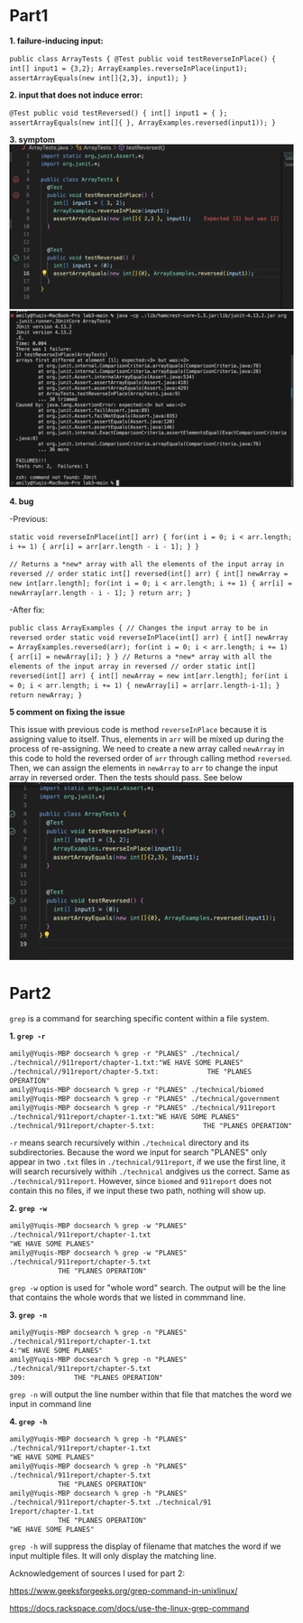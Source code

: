 # Part1
**1. failure-inducing input:**


`public class ArrayTests {
  @Test
   public void testReverseInPlace() {
    int[] input1 = {3,2};
    ArrayExamples.reverseInPlace(input1);
    assertArrayEquals(new int[]{2,3}, input1);
 }
`

**2. input that does not induce error:**


`@Test
  public void testReversed() {
    int[] input1 = { };
    assertArrayEquals(new int[]{ }, ArrayExamples.reversed(input1));
  }
`


**3. symptom**
![Image](lab_re3_1.png)
![Image](lab_re3_2.png)

**4. bug**


-Previous:

`static void reverseInPlace(int[] arr) {
    for(int i = 0; i < arr.length; i += 1) {
      arr[i] = arr[arr.length - i - 1];
    }
  }`
  
`// Returns a *new* array with all the elements of the input array in reversed
  // order
  static int[] reversed(int[] arr) {
    int[] newArray = new int[arr.length];
    for(int i = 0; i < arr.length; i += 1) {
      arr[i] = newArray[arr.length - i - 1];
    }
    return arr;
  }`


-After fix:


`public class ArrayExamples {
  // Changes the input array to be in reversed order
  static void reverseInPlace(int[] arr) {
    int[] newArray = ArrayExamples.reversed(arr);
    for(int i = 0; i < arr.length; i += 1) {
      arr[i] = newArray[i];
    }
  }
 // Returns a *new* array with all the elements of the input array in reversed
// order
  static int[] reversed(int[] arr) {
    int[] newArray = new int[arr.length];
    for(int i = 0; i < arr.length; i += 1) {
      newArray[i] = arr[arr.length-i-1];
    }
    return newArray;
  }
`

**5 comment on fixing the issue**


This issue with previous code is method `reverseInPlace` because it is assigning value to itself. Thus, elements in `arr` will be mixed up during the process of re-assigning. We need to create a new array called `newArray` in this code to hold the reversed order of `arr` through calling method `reversed`. Then, we can assign the elements in `newArray` to `arr` to change the input array in reversed order. Then the tests should pass. See below
![Image](lab_re3_6.png)

# Part2

`grep` is a command for searching specific content within a file system.


**1. `grep -r`**
```
amily@Yuqis-MBP docsearch % grep -r "PLANES" ./technical/         
./technical//911report/chapter-1.txt:"WE HAVE SOME PLANES"
./technical//911report/chapter-5.txt:            THE "PLANES OPERATION"
amily@Yuqis-MBP docsearch % grep -r "PLANES" ./technical/biomed                 
amily@Yuqis-MBP docsearch % grep -r "PLANES" ./technical/government             
amily@Yuqis-MBP docsearch % grep -r "PLANES" ./technical/911report 
./technical/911report/chapter-1.txt:"WE HAVE SOME PLANES"
./technical/911report/chapter-5.txt:            THE "PLANES OPERATION"
```


`-r` means search recursively within `./technical` directory and its subdirectories. Because the word we input for search "PLANES" only appear in two `.txt` files in `./technical/911report`, if we use the first line, it will search recursively withih `./technical` andgives us the correct. Same as `./technical/911report`. However, since `biomed` and `911report` does not contain this no files, if we input these two path, nothing will show up.

**2. `grep -w`**


```
amily@Yuqis-MBP docsearch % grep -w "PLANES" ./technical/911report/chapter-1.txt 
"WE HAVE SOME PLANES"
amily@Yuqis-MBP docsearch % grep -w "PLANES" ./technical/911report/chapter-5.txt 
            THE "PLANES OPERATION"
```


`grep -w` option is used for "whole word" search. The output will be the line that contains the whole words that we listed in commmand line. 

**3. `grep -n`**


```
amily@Yuqis-MBP docsearch % grep -n "PLANES" ./technical/911report/chapter-1.txt 
4:"WE HAVE SOME PLANES"
amily@Yuqis-MBP docsearch % grep -n "PLANES" ./technical/911report/chapter-5.txt
309:            THE "PLANES OPERATION"
```


`grep -n` will output the line number within that file that matches the word we input in command line

**4. `grep -h`**


```
amily@Yuqis-MBP docsearch % grep -h "PLANES" ./technical/911report/chapter-1.txt
"WE HAVE SOME PLANES"
amily@Yuqis-MBP docsearch % grep -h "PLANES" ./technical/911report/chapter-5.txt
            THE "PLANES OPERATION"
amily@Yuqis-MBP docsearch % grep -h "PLANES" ./technical/911report/chapter-5.txt ./technical/91
1report/chapter-1.txt
            THE "PLANES OPERATION"
"WE HAVE SOME PLANES"
```


`grep -h` will suppress the display of filename that matches the word if we input multiple files. It will only display the matching line.


Acknowledgement of sources I used for part 2:


https://www.geeksforgeeks.org/grep-command-in-unixlinux/


https://docs.rackspace.com/docs/use-the-linux-grep-command





